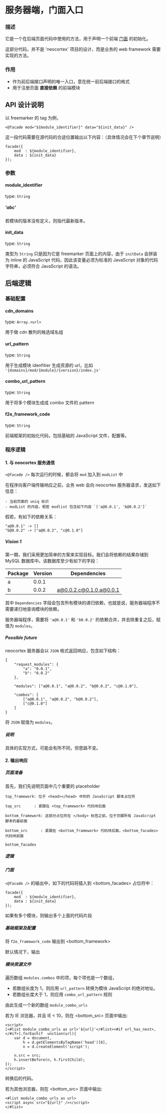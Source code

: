 # 服务器端，门面入口

### 描述
它是一个在后端页面代码中使用的方法，用于声明一个前端 [门面](http://en.wikipedia.org/wiki/Facade_pattern) 的初始化。

这部分代码，并不是 'neocortex' 项目的设计，而是业务的 web framework 需要实现的方法。

### 作用

- 作为前后端接口声明的唯一入口，意在统一前后端接口的格式
- 用于注册页面 **直接依赖** 的前端模块


## API 设计说明

以 freemarker 的 tag 为例，

	<@facade mod="${module_identifier}" data="${init_data}" />
	
这一段代码需要在源代码的合适位置输出以下内容：（具体情况会在下个章节说明）
	
	facade({
		mod  : ${module_identifier},
		data : ${init_data}
	});

### 参数

#### module_identifier

type: `String`

##### 'abc'

若模块的版本没有定义，则指代最新版本。

#### init_data

type: `String` 

类型为 `String` 只是因为它是 freemarker 页面上的内容，由于 `initData` 会拼装为 inline 的 JavaScript 代码，因此该变量必须为标准的 JavaScript 对象的代码字符串，必须符合 JavaScript 的语法。


## 后端逻辑

### 基础配置

#### cdn_domains
type: `Array.<url>`

用于做 cdn 散列的候选域名组

#### url_pattern
type: `String`

用于生成模块 idenfitier 生成资源的 url，比如
`'{domains}/mod/{module}/{version}/index.js'`

#### combo_url_pattern
type: `String`

用于将多个模块生成成 combo 文件的 pattern

#### f2e_framework_code
type: `String`

前端框架的初始化代码，包括基础的 JavaScript 文件，配置等。

### 程序逻辑

#### 1. 与 neocortex 服务通信

`<@facade />` 每次运行的时候，都会将 `mod` 加入到 `modList` 中

在程序向客户端传输响应之前，业务 web 会向 neocortex 服务器请求，发送如下信息：
	
	- 当前页面的 uniq 标识
	- modList 的内容，假若 modlist 包含如下内容 `['a@0.0.1', 'b@0.0.2']`

假若，有如下的依赖关系：

	"a@0.0.1" -> []
	"b@0.0.2" -> ["a@0.0.2", "c@0.1.0"]

##### Vision 1
第一期，我们采用更加简单的方案来实现目标。我们会将依赖的结果存储到 MySQL 数据库中。该数据库至少有如下的字段：

| Package | Version | Dependencies             |
| ------- | ------- | ------------------------ |
| a       | 0.0.1   | 
| b       | 0.0.2   | a@0.0.2,c@0.1.0,a@0.0.1 |

其中 `Dependencies` 字段会包含所有模块的递归依赖，也就是说，服务器端程序不需要递归地查询模块的依赖。

服务器端程序，需要将 `'a@0.0.1'` 和 `'b0.0.2'` 的依赖合并，并去除重复之后，赋值为 `modules`。 



##### Possible future
neocortex 服务器会以 `JSON` 格式返回响应，包含如下结构：

	{
		"request_modules": {
			"a": "0.0.1",
			"b": "0.0.2"
		},
		
		"modules": ["a@0.0.1", "a@0.0.2", "b@0.0.2", "c@0.1.0"],
		
		"combos": [
			["a@0.0.1", "a@0.0.2", "b@0.0.2"],
			["c@0.1.0"]
		]
	}
	
将 `JSON` 赋值为 `modules`。

##### 说明
具体的实现方式，可能会有所不同，但思路不变。

#### 2. 输出响应	

##### 页面准备

首先，我们先说明页面中几个重要的 placeholder
	
	top_framework: 位于 <head></head> 中的的 JavaScript 脚本占位符
	
	top_src      : 紧跟在 <top_framework> 代码块后面
	
	bottom_framework: 这部分占位符在 </body> 标签之前，位于页脚所有 JavaScript 脚本的最前面
	
	bottom_src      : 紧跟在 <bottom_framework> 代码块后面，<bottom_facades> 代码块前面
	 
	bottom_facades

##### 逻辑

##### 门面

`<@facade />` 的输出中，如下的代码将插入到 <bottom_facades> 占位符中：
	
	facade({
		mod  : ${module_identifier},
		data : ${init_data}
	});
	
如果有多个模块，则输出多个上面的代码片段

##### 基础框架及配置

将 `f2e_framework_code` 输出到 <bottom_framework> 

默认情况下，输出

##### 模块资源文件

遍历数组 `modules.combos` 中的项，每个项也是一个数组，

- 若数组长度为 1，则应用 `url_pattern` 转换为模块 JavaScript 的绝对地址。
- 若数组长度大于 1，则应用 `combo_url_pattern` 规则

由此生成一个新的数组 `module_combo_urls`

若为 IE 浏览器，并且 IE < 10，则在 <bottom_src> 页面中输出:

	<script>
	[<#list module_combo_urls as url>'${url}'</#list><#if url_has_next>, </#if>].forEach(f	unction(url){
		var d = document,
			h = d.getElementsByTagName('head')[0],
			n = d.createElement('script');
    
    	n.src = src;
    	h.insertBefore(n, h.firstChild);
	});
	</script>
	
转换后的代码。
	
若为其他浏览器，则在 <bottom_src> 页面中输出:

	<#list module_combo_urls as url>
	<script async src="${url}" /></script>
	</#list>

